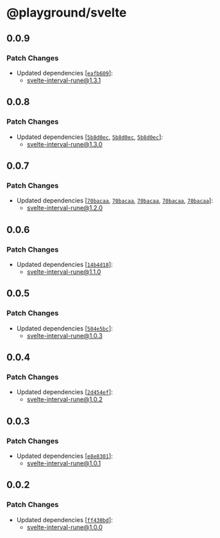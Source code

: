 # @playground/svelte

## 0.0.9

### Patch Changes

- Updated dependencies [[`eafb609`](https://github.com/PuruVJ/svelte-interval/commit/eafb609272e2a239126fc0ddba9db5a631f04ad2)]:
  - svelte-interval-rune@1.3.1

## 0.0.8

### Patch Changes

- Updated dependencies [[`5b8d0ec`](https://github.com/PuruVJ/svelte-interval/commit/5b8d0ec5048293327ee2e74cd7ae5d1d8fd6c2fc), [`5b8d0ec`](https://github.com/PuruVJ/svelte-interval/commit/5b8d0ec5048293327ee2e74cd7ae5d1d8fd6c2fc), [`5b8d0ec`](https://github.com/PuruVJ/svelte-interval/commit/5b8d0ec5048293327ee2e74cd7ae5d1d8fd6c2fc)]:
  - svelte-interval-rune@1.3.0

## 0.0.7

### Patch Changes

- Updated dependencies [[`70bacaa`](https://github.com/PuruVJ/svelte-interval/commit/70bacaaf48dcd7973349097ee763b31345bfc4cb), [`70bacaa`](https://github.com/PuruVJ/svelte-interval/commit/70bacaaf48dcd7973349097ee763b31345bfc4cb), [`70bacaa`](https://github.com/PuruVJ/svelte-interval/commit/70bacaaf48dcd7973349097ee763b31345bfc4cb), [`70bacaa`](https://github.com/PuruVJ/svelte-interval/commit/70bacaaf48dcd7973349097ee763b31345bfc4cb), [`70bacaa`](https://github.com/PuruVJ/svelte-interval/commit/70bacaaf48dcd7973349097ee763b31345bfc4cb)]:
  - svelte-interval-rune@1.2.0

## 0.0.6

### Patch Changes

- Updated dependencies [[`14b4d18`](https://github.com/PuruVJ/svelte-interval/commit/14b4d18ee6a76aa3d684172b4051961afa162a67)]:
  - svelte-interval-rune@1.1.0

## 0.0.5

### Patch Changes

- Updated dependencies [[`504e5bc`](https://github.com/PuruVJ/svelte-interval/commit/504e5bcbaffc6b5b41e8ff425c2a770d3176e2f2)]:
  - svelte-interval-rune@1.0.3

## 0.0.4

### Patch Changes

- Updated dependencies [[`2d454ef`](https://github.com/PuruVJ/svelte-interval/commit/2d454efe1ea1e4fcfc75143ca83c6b88c45d9841)]:
  - svelte-interval-rune@1.0.2

## 0.0.3

### Patch Changes

- Updated dependencies [[`e8e8301`](https://github.com/PuruVJ/svelte-interval/commit/e8e830180d99ef32c3c2e51fe116a64ec655394c)]:
  - svelte-interval-rune@1.0.1

## 0.0.2

### Patch Changes

- Updated dependencies [[`ff430bd`](https://github.com/PuruVJ/svelte-interval/commit/ff430bd85d5fe7e86de809f510cf48616b9081af)]:
  - svelte-interval-rune@1.0.0
